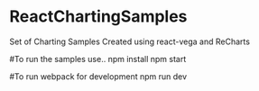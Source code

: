 # ReactChartingSamples
Set of Charting Samples Created using react-vega and ReCharts

#To run the samples use..
  npm install
  npm start

#To run webpack for development
  npm run dev
